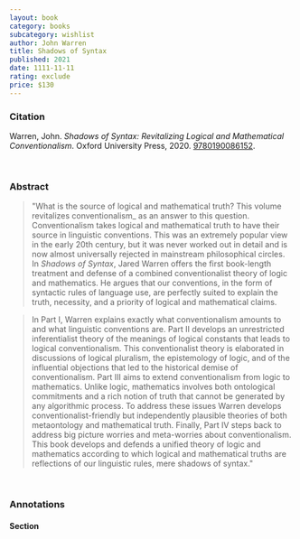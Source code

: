 ```yaml
---
layout: book
category: books
subcategory: wishlist
author: John Warren
title: Shadows of Syntax
published: 2021
date: 1111-11-11
rating: exclude
price: $130
---
```


### Citation

Warren, John. *Shadows of Syntax: Revitalizing Logical and Mathematical Conventionalism*. Oxford University Press, 2020. [9780190086152](https://global.oup.com/academic/product/shadows-of-syntax-9780190086152).

<br>

### Abstract

> "What is the source of logical and mathematical truth? This volume revitalizes conventionalism_ as an answer to this question. Conventionalism takes logical and mathematical truth to have their source in linguistic conventions. This was an extremely popular view in the early 20th century, but it was never worked out in detail and is now almost universally rejected in mainstream philosophical circles. In _Shadows of Syntax_, Jared Warren offers the first book-length treatment and defense of a combined conventionalist theory of logic and mathematics. He argues that our conventions, in the form of syntactic rules of language use, are perfectly suited to explain the truth, necessity, and a priority of logical and mathematical claims.  

> In Part I, Warren explains exactly what conventionalism amounts to and what linguistic conventions are. Part II develops an unrestricted inferentialist theory of the meanings of logical constants that leads to logical conventionalism. This conventionalist theory is elaborated in discussions of logical pluralism, the epistemology of logic, and of the influential objections that led to the historical demise of conventionalism. Part III aims to extend conventionalism from logic to mathematics. Unlike logic, mathematics involves both ontological commitments and a rich notion of truth that cannot be generated by any algorithmic process. To address these issues Warren develops conventionalist-friendly but independently plausible theories of both metaontology and mathematical truth. Finally, Part IV steps back to address big picture worries and meta-worries about conventionalism. This book develops and defends a unified theory of logic and mathematics according to which logical and mathematical truths are reflections of our linguistic rules, mere shadows of syntax."

<br>

### Annotations

#### Section

<br>
